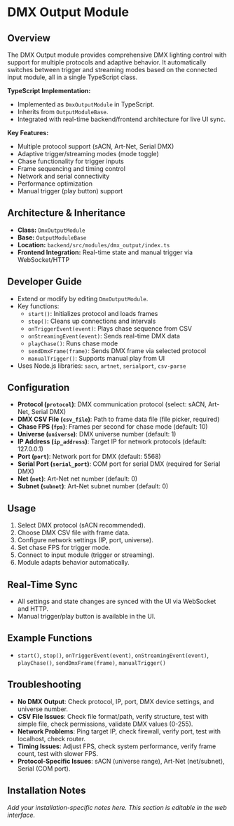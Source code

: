 # DMX Output Module

## Overview
The DMX Output module provides comprehensive DMX lighting control with support for multiple protocols and adaptive behavior. It automatically switches between trigger and streaming modes based on the connected input module, all in a single TypeScript class.

**TypeScript Implementation:**
- Implemented as `DmxOutputModule` in TypeScript.
- Inherits from `OutputModuleBase`.
- Integrated with real-time backend/frontend architecture for live UI sync.

**Key Features:**
- Multiple protocol support (sACN, Art-Net, Serial DMX)
- Adaptive trigger/streaming modes (mode toggle)
- Chase functionality for trigger inputs
- Frame sequencing and timing control
- Network and serial connectivity
- Performance optimization
- Manual trigger (play button) support

## Architecture & Inheritance
- **Class:** `DmxOutputModule`
- **Base:** `OutputModuleBase`
- **Location:** `backend/src/modules/dmx_output/index.ts`
- **Frontend Integration:** Real-time state and manual trigger via WebSocket/HTTP

## Developer Guide
- Extend or modify by editing `DmxOutputModule`.
- Key functions:
  - `start()`: Initializes protocol and loads frames
  - `stop()`: Cleans up connections and intervals
  - `onTriggerEvent(event)`: Plays chase sequence from CSV
  - `onStreamingEvent(event)`: Sends real-time DMX data
  - `playChase()`: Runs chase mode
  - `sendDmxFrame(frame)`: Sends DMX frame via selected protocol
  - `manualTrigger()`: Supports manual play from UI
- Uses Node.js libraries: `sacn`, `artnet`, `serialport`, `csv-parse`

## Configuration
- **Protocol (`protocol`)**: DMX communication protocol (select: sACN, Art-Net, Serial DMX)
- **DMX CSV File (`csv_file`)**: Path to frame data file (file picker, required)
- **Chase FPS (`fps`)**: Frames per second for chase mode (default: 10)
- **Universe (`universe`)**: DMX universe number (default: 1)
- **IP Address (`ip_address`)**: Target IP for network protocols (default: 127.0.0.1)
- **Port (`port`)**: Network port for DMX (default: 5568)
- **Serial Port (`serial_port`)**: COM port for serial DMX (required for Serial DMX)
- **Net (`net`)**: Art-Net net number (default: 0)
- **Subnet (`subnet`)**: Art-Net subnet number (default: 0)

## Usage
1. Select DMX protocol (sACN recommended).
2. Choose DMX CSV file with frame data.
3. Configure network settings (IP, port, universe).
4. Set chase FPS for trigger mode.
5. Connect to input module (trigger or streaming).
6. Module adapts behavior automatically.

## Real-Time Sync
- All settings and state changes are synced with the UI via WebSocket and HTTP.
- Manual trigger/play button is available in the UI.

## Example Functions
- `start()`, `stop()`, `onTriggerEvent(event)`, `onStreamingEvent(event)`, `playChase()`, `sendDmxFrame(frame)`, `manualTrigger()`

## Troubleshooting
- **No DMX Output**: Check protocol, IP, port, DMX device settings, and universe number.
- **CSV File Issues**: Check file format/path, verify structure, test with simple file, check permissions, validate DMX values (0-255).
- **Network Problems**: Ping target IP, check firewall, verify port, test with localhost, check router.
- **Timing Issues**: Adjust FPS, check system performance, verify frame count, test with slower FPS.
- **Protocol-Specific Issues**: sACN (universe range), Art-Net (net/subnet), Serial (COM port).

## Installation Notes
*Add your installation-specific notes here. This section is editable in the web interface.* 